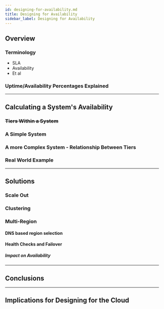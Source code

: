 ```yaml
---
id: designing-for-availability.md
title: Designing for Availability
sidebar_label: Designing for Availability
---
```


## Overview

### Terminology

* SLA
* Availability
* Et al

### Uptime/Availability Percentages Explained

---

## Calculating a System's Availability

### ~~Tiers Within a System~~

### A Simple System

### A more Complex System - Relationship Between Tiers

### Real World Example

---

## Solutions

### Scale Out

### Clustering

### Multi-Region

#### DNS based region selection

#### Health Checks and Failover

##### Impact on Availability

---

## Conclusions

---

## Implications for Designing for the Cloud
